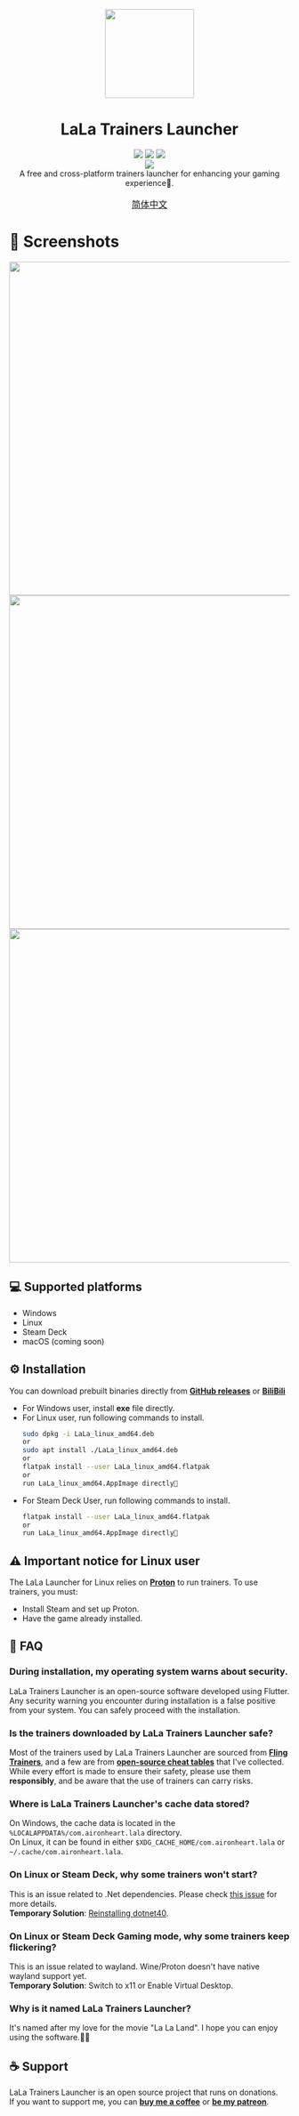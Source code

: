 <div align="center">
  <img width="160" src="image/LaLa_round.png">
  <h1>LaLa Trainers Launcher</h1>
  <div>
    <img src="https://img.shields.io/badge/Windows-0078D6?style=for-the-badge&logo=windows&logoColor=white">
    <img src="https://img.shields.io/badge/Linux-FCC624?style=for-the-badge&logo=linux&logoColor=black">
    <img src="https://img.shields.io/badge/steam-%23000000.svg?style=for-the-badge&logo=steam&logoColor=white">
  </div>
    <div>
    <img src="https://img.shields.io/badge/License-AGPL_v3-blue.svg">
  </div>
  A free and cross-platform trainers launcher for enhancing your gaming experience🤗.  
  <br><br>
  <span style="font-size: 16px;"><a href="./docs/README_zh.md">简体中文</a></span>
</div>

# 👀 Screenshots
<div align="center">
  <img src="image/library.png" width=600 />
  <img src="image/game.png" width=600 />
  <img src="image/detail.png" width=600 />
</div>

## 💻 Supported platforms
* Windows
* Linux
* Steam Deck
* macOS (coming soon)

## ⚙️ Installation
You can download prebuilt binaries directly from [**GitHub releases**](https://github.com/wyyadd/LaLa/releases) or [**BiliBili**](https://www.bilibili.com/read/cv27455416)
- For Windows user, install **exe** file directly.
- For Linux user, run following commands to install.
    ```bash
    sudo dpkg -i LaLa_linux_amd64.deb
    or
    sudo apt install ./LaLa_linux_amd64.deb
    or
    flatpak install --user LaLa_linux_amd64.flatpak
    or
    run LaLa_linux_amd64.AppImage directly🥰
    ```
- For Steam Deck User, run following commands to install.
    ```bash
    flatpak install --user LaLa_linux_amd64.flatpak
    or
    run LaLa_linux_amd64.AppImage directly🥰
    ```

## ⚠️ Important notice for Linux user
The LaLa Launcher for Linux relies on [**Proton**](https://github.com/ValveSoftware/Proton) to run trainers. To use trainers, you must:
- Install Steam and set up Proton.
- Have the game already installed.

## 🙋 FAQ
### During installation, my operating system warns about security.
LaLa Trainers Launcher is an open-source software developed using Flutter. Any security warning you encounter during installation is a false positive from your system. You can safely proceed with the installation.

### Is the trainers downloaded by LaLa Trainers Launcher safe?
Most of the trainers used by LaLa Trainers Launcher are sourced from [**Fling Trainers**](https://flingtrainer.com), and a few are from [**open-source cheat tables**](https://github.com/wyyadd/trainers) that I've collected.   
While every effort is made to ensure their safety, please use them **responsibly**, and be aware that the use of trainers can carry risks.

### Where is LaLa Trainers Launcher's cache data stored?
On Windows, the cache data is located in the ```%LOCALAPPDATA%/com.aironheart.lala``` directory.  
On Linux, it can be found in either ```$XDG_CACHE_HOME/com.aironheart.lala``` or ```~/.cache/com.aironheart.lala```.

### On Linux or Steam Deck, why some trainers won't start?
This is an issue related to .Net dependencies. Please check [this issue](https://github.com/madewokherd/wine-mono/issues/167) for more details.   
**Temporary Solution**: [Reinstalling dotnet40](docs/reinstall_dotnet40.md).

### On Linux or Steam Deck Gaming mode, why some trainers keep flickering?
This is an issue related to wayland. Wine/Proton doesn't have native wayland support yet.  
**Temporary Solution**: Switch to x11 or Enable Virtual Desktop. 

### Why is it named LaLa Trainers Launcher?
It's named after my love for the movie "La La Land". I hope you can enjoy using the software.💃🏽

## ☕ Support
LaLa Trainers Launcher is an open source project that runs on donations.  
If you want to support me, you can [**buy me a coffee**](https://ko-fi.com/LaLaLauncher) or [**be my patreon**](https://www.patreon.com/LaLaLauncher).

